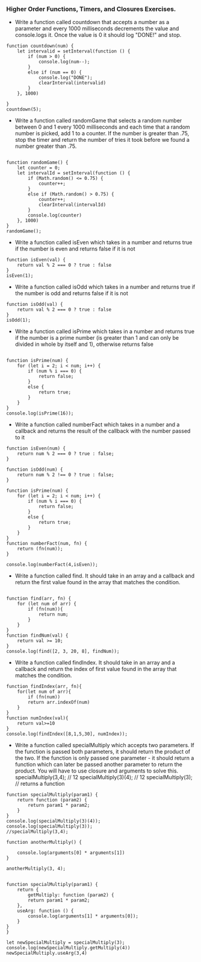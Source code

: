 ### Higher Order Functions, Timers, and Closures Exercises. 

- Write a function called countdown that accepts a number as a parameter and every 1000 milliseconds decrements the value and console.logs it. Once the value is 0 it should log "DONE!" and stop.

```
function countdown(num) {
    let intervalid = setInterval(function () {
        if (num > 0) {
            console.log(num--);
        }
        else if (num == 0) {
            console.log("DONE");
            clearInterval(intervalid)
        }
    }, 1000)

}
countdown(5);

```


- Write a function called randomGame that selects a random number between 0 and 1 every 1000 milliseconds and each time that a random number is picked, add 1 to a counter. If the number is greater than .75, stop the timer and return the number of tries it took before we found a number greater than .75.

```

function randomGame() {
    let counter = 0;
    let intervalId = setInterval(function () {
        if (Math.random() <= 0.75) {
            counter++;
        }
        else if (Math.random() > 0.75) {
            counter++;
            clearInterval(intervalId)
        }
        console.log(counter)
    }, 1000)
}
randomGame();

```


- Write a function called isEven which takes in a number and returns true if the number is even and returns false if it is not

```
function isEven(val) {
    return val % 2 === 0 ? true : false
}
isEven(1);

```


- Write a function called isOdd which takes in a number and returns true if the number is odd and returns false if it is not

```
function isOdd(val) {
    return val % 2 === 0 ? true : false
}
isOdd(1);

```


- Write a function called isPrime which takes in a number and returns true if the number is a prime number (is greater than 1 and can only be divided in whole by itself and 1), otherwise returns false

```

function isPrime(num) {
    for (let i = 2; i < num; i++) {
        if (num % i === 0) {
            return false;
        }
        else {
            return true;
        }
    }
}
console.log(isPrime(16));

```

- Write a function called numberFact which takes in a number and a callback and returns the result of the callback with the number passed to it

```
function isEven(num) {
    return num % 2 === 0 ? true : false;
}

function isOdd(num) {
    return num % 2 !== 0 ? true : false; 
}

function isPrime(num) {
    for (let i = 2; i < num; i++) {
        if (num % i === 0) {
            return false;
        }
        else {
            return true;
        }
    }
}
function numberFact(num, fn) {
    return (fn(num));
}

console.log(numberFact(4,isEven));

```


- Write a function called find. It should take in an array and a callback and return the first value found in the array that matches the condition.

```

function find(arr, fn) {
    for (let num of arr) {
        if (fn(num)){
            return num;
        }
    }
}
function findNum(val) {
    return val >= 10;
}
console.log(find([2, 3, 20, 8], findNum));

```


- Write a function called findIndex. It should take in an array and a callback and return the index of first value found in the array that matches the condition.

```
function findIndex(arr, fn){
    for(let num of arr){
        if (fn(num))
        return arr.indexOf(num)
    }
}
function numIndex(val){
    return val>=10
}
console.log(findIndex([8,1,5,30], numIndex));

```



- Write a function called specialMultiply which accepts two parameters. If the function is passed both parameters, it should return the product of the two. If the function is only passed one parameter - it should return a function which can later be passed another parameter to return the product. You will have to use closure and arguments to solve this.
specialMultiply(3,4); // 12
specialMultiply(3)(4); // 12
specialMultiply(3); // returns a function 

```
function specialMultiply(param1) {
    return function (param2) {
        return param1 * param2;
    }
}
console.log(specialMultiply(3)(4));
console.log(specialMultiply(3));
//specialMultiply(3,4);

function anotherMultiply() {

    console.log(arguments[0] * arguments[1])
}

anotherMultiply(3, 4);


```

```
function specialMultiply(param1) {
    return {
        getMultiply: function (param2) {
        return param1 * param2;
    },
    useArg: function () {
        console.log(arguments[1] * arguments[0]);
    }
}
}

let newSpecialMultiply = specialMultiply(3);
console.log(newSpecialMultiply.getMultiply(4))
newSpecialMultiply.useArg(3,4)

```